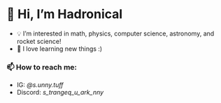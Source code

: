 # 👋 Hi, I’m Hadronical

- 💡 I’m interested in math, physics, computer science, astronomy, and rocket science!
- 🌱 I love learning new things :)

### 📫 How to reach me:
- IG: *@s.unny.tuff*
- Discord: *s_trangeq_u_ark_nny*
